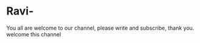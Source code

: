 # Ravi-
You all are welcome to our channel, please write and subscribe, thank you.
 welcome this channel 
